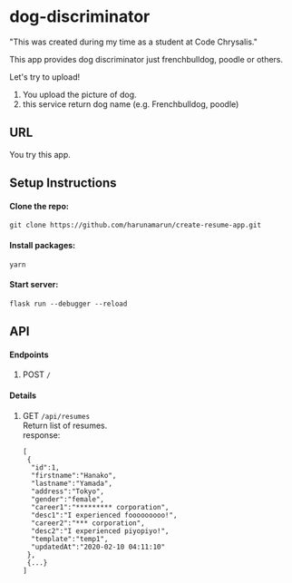 # dog-discriminator

"This was created during my time as a student at Code Chrysalis."

This app provides dog discriminator just frenchbulldog, poodle or others.

Let's try to upload!

1. You upload the picture of dog.
2. this service return dog name (e.g. Frenchbulldog, poodle)

## URL

You try this app.

## Setup Instructions

#### Clone the repo:

```
git clone https://github.com/harunamarun/create-resume-app.git
```

#### Install packages:

```
yarn
```

#### Start server:

```
flask run --debugger --reload
```

## API

#### Endpoints

1. POST `/`</br>

#### Details

1. GET `/api/resumes`  
   Return list of resumes.  
   response:
   ```
   [
    {
     "id":1,
     "firstname":"Hanako",
     "lastname":"Yamada",
     "address":"Tokyo",
     "gender":"female",
     "career1":"********* corporation",
     "desc1":"I experienced fooooooooo!",
     "career2":"*** corporation",
     "desc2":"I experienced piyopiyo!",
     "template":"temp1",
     "updatedAt":"2020-02-10 04:11:10"
    },
    {...}
   ]
   ```
